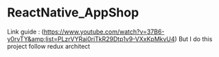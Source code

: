 # ReactNative_AppShop
Link guide : (https://www.youtube.com/watch?v=37B6-y0rvTY&amp;list=PLzrVYRai0riTkR29Dtp1v9-VXxKpMkvU4)
But I do this project follow redux architect
